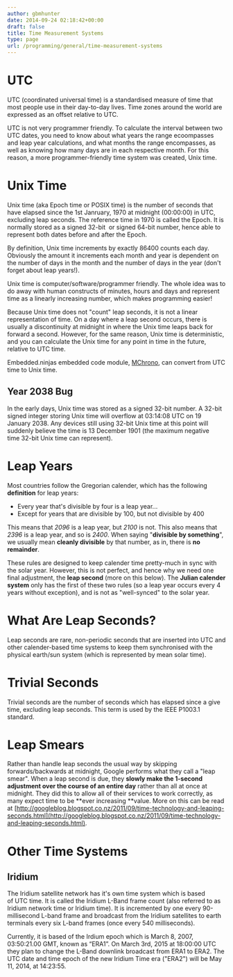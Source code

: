 ```yaml
---
author: gbmhunter
date: 2014-09-24 02:18:42+00:00
draft: false
title: Time Measurement Systems
type: page
url: /programming/general/time-measurement-systems
---
```


# UTC

UTC (coordinated universal time) is a standardised measure of time that most people use in their day-to-day lives. Time zones around the world are expressed as an offset relative to UTC.

UTC is not very programmer friendly. To calculate the interval between two UTC dates, you need to know about what years the range ecoompasses and leap year calculations, and what months the range encompasses, as well as knowing how many days are in each respective month. For this reason, a more programmer-friendly time system was created, Unix time.

# Unix Time

Unix time (aka Epoch time or POSIX time) is the number of seconds that have elapsed since the 1st Janruary, 1970 at midnight (00:00:00) in UTC, excluding leap seconds. The reference time in 1970 is called the Epoch. It is normally stored as a signed 32-bit  or signed 64-bit number, hence able to represent both dates before and after the Epoch.

By definition, Unix time increments by exactly 86400 counts each day. Obviously the amount it increments each month and year is dependent on the number of days in the month and the number of days in the year (don't forget about leap years!).

Unix time is computer/software/programmer friendly. The whole idea was to do away with human constructs of minutes, hours and days and represent time as a linearly increasing number, which makes programming easier!

Because Unix time does not "count" leap seconds, it is not a linear representation of time. On a day where a leap second occurs, there is usually a discontinuity at midnight in where the Unix time leaps back for forward a second. However, for the same reason, Unix time is deterministic, and you can calculate the Unix time for any point in time in the future, relative to UTC time.

Embedded.ninjas embedded code module, [MChrono](https://github.com/mbedded-ninja/MChrono), can convert from UTC time to Unix time.

## Year 2038 Bug

In the early days, Unix time was stored as a signed 32-bit number. A 32-bit signed integer storing Unix time will overflow at 03:14:08 UTC on 19 January 2038. Any devices still using 32-bit Unix time at this point will suddenly believe the time is 13 December 1901 (the maximum negative time 32-bit Unix time can represent).

# Leap Years

Most countries follow the Gregorian calender, which has the following **definition** for leap years:

* Every year that's divisible by four is a leap year...
* Except for years that are divisible by 100, but not divisible by 400

This means that _2096_ is a leap year, but _2100_ is not. This also means that _2396_ is a leap year, and so is _2400_. When saying "**divisible by something**", we usually mean **cleanly divisible** by that number, as in, there is **no remainder**. 

These rules are designed to keep calender time pretty-much in sync with the solar year. However, this is not perfect, and hence why we need one final adjustment, the **leap second** (more on this below). The **Julian calender system** only has the first of these two rules (so a leap year occurs every 4 years without exception), and is not as "well-synced" to the solar year.

# What Are Leap Seconds?

Leap seconds are rare, non-periodic seconds that are inserted into UTC and other calender-based time systems to keep them synchronised with the physical earth/sun system (which is represented by mean solar time).

# Trivial Seconds

Trivial seconds are the number of seconds which has elapsed since a give time, excluding leap seconds. This term is used by the IEEE P1003.1 standard.

# Leap Smears

Rather than handle leap seconds the usual way by skipping forwards/backwards at midnight, Google performs what they call a "leap smear". When a leap second is due, they **slowly make the 1-second adjustment over the course of an entire day** rather than all at once at midnight. They did this to allow all of their services to work correctly, as many expect time to be **ever increasing **value. More on this can be read at [http://googleblog.blogspot.co.nz/2011/09/time-technology-and-leaping-seconds.html](http://googleblog.blogspot.co.nz/2011/09/time-technology-and-leaping-seconds.html).

# Other Time Systems

## Iridium

The Iridium satellite network has it's own time system which is based of UTC time. It is called the Iridium L-Band frame count (also referred to as Iridium network time or Iridium time). It is incremented by one every 90-millisecond L-band frame and broadcast from the Iridium satellites to earth terminals every six L-band frames (once every 540 milliseconds). 

Currently, it is based of the Irdium epoch which is March 8, 2007, 03:50:21.00 GMT, known as “ERA1”. On March 3rd, 2015 at 18:00:00 UTC they plan to change the L-Band downlink broadcast from ERA1 to ERA2. The UTC date and time epoch of the new Iridium Time era ("ERA2") will be May 11, 2014, at 14:23:55.
